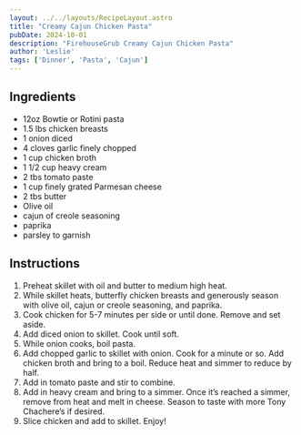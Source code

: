 ```yaml
---
layout: ../../layouts/RecipeLayout.astro
title: "Creamy Cajun Chicken Pasta"
pubDate: 2024-10-01
description: "FirehouseGrub Creamy Cajun Chicken Pasta"
author: 'Leslie'
tags: ['Dinner', 'Pasta', 'Cajun']
---
```


<h2 class='text-2xl py-4'>Ingredients</h2>
<ul class='list-disc ms-4 ps-4 py-2'>
    <li>12oz Bowtie or Rotini pasta</li>
    <li>1.5 lbs chicken breasts</li>
    <li>1 onion diced</li>
    <li>4 cloves garlic finely chopped</li>
    <li>1 cup chicken broth</li>
    <li>1 1/2 cup heavy cream</li>
    <li>2 tbs tomato paste</li>
    <li>1 cup finely grated Parmesan cheese</li>
    <li>2 tbs butter</li>
    <li>Olive oil</li>
    <li>cajun of creole seasoning</li>
    <li>paprika</li>
    <li>parsley to garnish</li>
</ul>
<h2 class='text-2xl py-4'>Instructions</h2>
<ol class='list-decimal ms-4 ps-4 py-2'>
    <li>Preheat skillet with oil and butter to medium high heat.</li>
    <li>While skillet heats, butterfly chicken breasts and generously season with olive oil, cajun or creole seasoning, and paprika.</li>
    <li>Cook chicken for 5-7 minutes per side or until done. Remove and set aside.</li>
    <li>Add diced onion to skillet. Cook until soft.</li>
    <li>While onion cooks, boil pasta.</li>
    <li>Add chopped garlic to skillet with onion. Cook for a minute or so. Add chicken broth and bring to a boil. Reduce heat and simmer to reduce by half.
    <li>Add in tomato paste and stir to combine.</li>
    <li>Add in heavy cream and bring to a simmer. Once it’s reached a simmer, remove from heat and melt in cheese. Season to taste with more Tony Chachere’s if desired.</li>
    <li>Slice chicken and add to skillet. Enjoy!</li>
</ol>